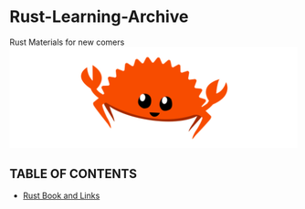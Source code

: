 # Rust-Learning-Archive
Rust Materials for new comers
![rustBanner](./img/rustacean-banner.png)

## TABLE OF CONTENTS

* [Rust Book and Links](./RustBooksandLinks/README.md)
